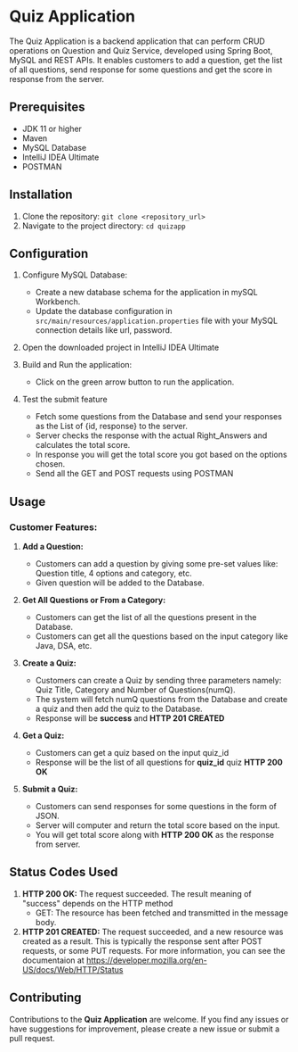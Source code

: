 # Quiz Application

The Quiz Application is a backend application that can perform CRUD operations on Question and Quiz Service, developed using Spring Boot, MySQL and REST APIs. It enables customers to add a question, get the list of all questions, send response for some questions and get the score in response from the server.

## Prerequisites

- JDK 11 or higher
- Maven
- MySQL Database
- IntelliJ IDEA Ultimate
- POSTMAN

## Installation

1. Clone the repository: `git clone <repository_url>`
2. Navigate to the project directory: `cd quizapp`

## Configuration

1. Configure MySQL Database:
   - Create a new database schema for the application in mySQL Workbench.
   - Update the database configuration in `src/main/resources/application.properties` file with your MySQL connection details like url, password.

2. Open the downloaded project in IntelliJ IDEA Ultimate
   
3. Build and Run the application:
   - Click on the green arrow button to run the application.

4. Test the submit feature
   - Fetch some questions from the Database and send your responses as the List of {id, response} to the server.
   - Server checks the response with the actual Right_Answers and calculates the total score.
   - In response you will get the total score you got based on the options chosen.
   - Send all the GET and POST requests using POSTMAN

## Usage

### Customer Features:

1. **Add a Question:**
   - Customers can add a question by giving some pre-set values like: Question title, 4 options and category, etc.
   - Given question will be added to the Database.
2. **Get All Questions or From a Category:**
   - Customers can get the list of all the questions present in the Database.
   - Customers can get all the questions based on the input category like Java, DSA, etc.

3. **Create a Quiz:**
   - Customers can create a Quiz by sending three parameters namely: Quiz Title, Category and Number of Questions(numQ).
   - The system will fetch numQ questions from the Database and create a quiz and then add the quiz to the Database.
   - Response will be **success** and **HTTP 201 CREATED**
4. **Get a Quiz:**
   - Customers can get a quiz based on the input quiz_id
   - Response will be the list of all questions for **quiz_id** quiz **HTTP 200 OK**
5. **Submit a Quiz:**
   - Customers can send responses for some questions in the form of JSON.
   - Server will computer and return the total score based on the input.
   - You will get total score along with **HTTP 200 OK** as the response from server.
## Status Codes Used
1. **HTTP 200 OK:** The request succeeded. The result meaning of "success" depends on the HTTP method
   - GET: The resource has been fetched and transmitted in the message body.
2. **HTTP 201 CREATED:** The request succeeded, and a new resource was created as a result. This is typically the response sent after POST requests, or some PUT requests. 
  For more information, you can see the documentaion at https://developer.mozilla.org/en-US/docs/Web/HTTP/Status
## Contributing

Contributions to the **Quiz Application** are welcome. If you find any issues or have suggestions for improvement, please create a new issue or submit a pull request.
